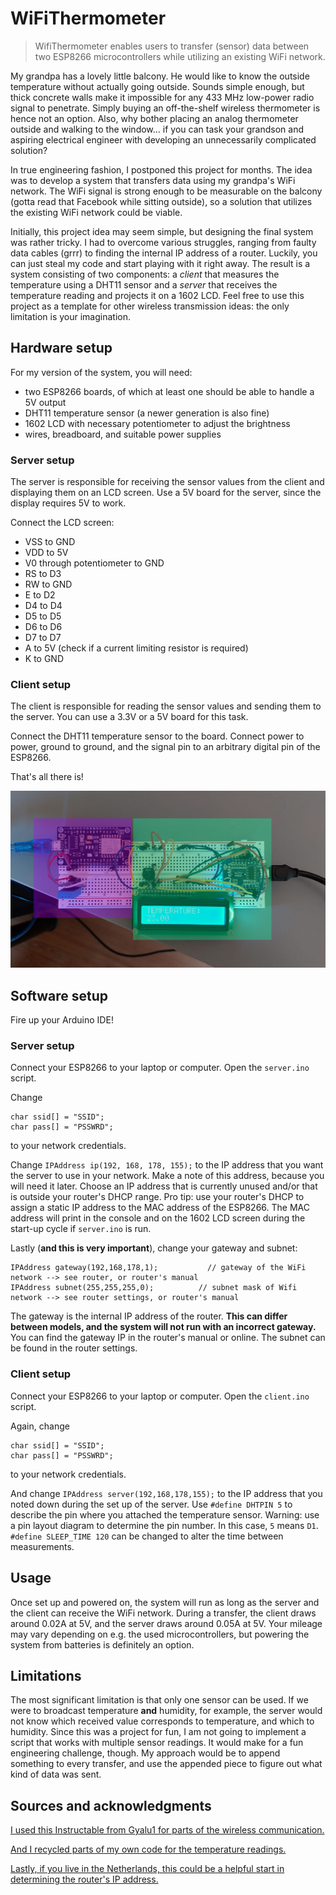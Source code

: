 # WiFiThermometer
> WifiThermometer enables users to transfer (sensor) data between two ESP8266 microcontrollers while utilizing an existing WiFi network.

My grandpa has a lovely little balcony. He would like to know the outside temperature without actually going outside. Sounds simple enough, but thick concrete walls make it impossible for any 433 MHz low-power radio signal to penetrate. Simply buying an off-the-shelf wireless thermometer is hence not an option. Also, why bother placing an analog thermometer outside and walking to the window... if you can task your grandson and aspiring electrical engineer with developing an unnecessarily complicated solution?

In true engineering fashion, I postponed this project for months. The idea was to develop a system that transfers data using my grandpa's WiFi network. The WiFi signal is strong enough to be measurable on the balcony (gotta read that Facebook while sitting outside), so a solution that utilizes the existing WiFi network could be viable. 

Initially, this project idea may seem simple, but designing the final system was rather tricky. I had to overcome various struggles, ranging from faulty data cables (grrr) to finding the internal IP address of a router. Luckily, you can just steal my code and start playing with it right away. The result is a system consisting of two components: a *client* that measures the temperature using a DHT11 sensor and a *server* that receives the temperature reading and projects it on a 1602 LCD. Feel free to use this project as a template for other wireless transmission ideas: the only limitation is your imagination.

## Hardware setup

For my version of the system, you will need:
- two ESP8266 boards, of which at least one should be able to handle a 5V output
- DHT11 temperature sensor (a newer generation is also fine)
- 1602 LCD with necessary potentiometer to adjust the brightness
- wires, breadboard, and suitable power supplies

### Server setup
The server is responsible for receiving the sensor values from the client and displaying them on an LCD screen. Use a 5V board for the server, since the display requires 5V to work.

Connect the LCD screen:
- VSS to GND
- VDD to 5V
- V0 through potentiometer to GND
- RS to D3
- RW to GND
- E to D2
- D4 to D4
- D5 to D5
- D6 to D6
- D7 to D7
- A to 5V (check if a current limiting resistor is required)
- K to GND

### Client setup
The client is responsible for reading the sensor values and sending them to the server. You can use a 3.3V or a 5V board for this task.

Connect the DHT11 temperature sensor to the board. Connect power to power, ground to ground, and the signal pin to an arbitrary digital pin of the ESP8266.

That's all there is!

![Breadboard realisation](breadboard.jpg)

## Software setup

Fire up your Arduino IDE!

### Server setup
Connect your ESP8266 to your laptop or computer. Open the `server.ino` script. 

Change 

```
char ssid[] = "SSID";
char pass[] = "PSSWRD";
```

to your network credentials.

Change `IPAddress ip(192, 168, 178, 155);` to the IP address that you want the server to use in your network. Make a note of this address, because you will need it later. Choose an IP address that is currently unused and/or that is outside your router's DHCP range. Pro tip: use your router's DHCP to assign a static IP address to the MAC address of the ESP8266. The MAC address will print in the console and on the 1602 LCD screen during the start-up cycle if `server.ino` is run. 

Lastly (**and this is very important**), change your gateway and subnet:
```
IPAddress gateway(192,168,178,1);           // gateway of the WiFi network --> see router, or router's manual
IPAddress subnet(255,255,255,0);          // subnet mask of Wifi network --> see router settings, or router's manual
```
The gateway is the internal IP address of the router. **This can differ between models, and the system will not run with an incorrect gateway.** You can find the gateway IP in the router's manual or online. The subnet can be found in the router settings.

### Client setup
Connect your ESP8266 to your laptop or computer. Open the `client.ino` script. 

Again, change 

```
char ssid[] = "SSID";
char pass[] = "PSSWRD";
```

to your network credentials.

And change `IPAddress server(192,168,178,155);` to the IP address that you noted down during the set up of the server. Use `#define DHTPIN 5` to describe the pin where you attached the temperature sensor. Warning: use a pin layout diagram to determine the pin number. In this case, `5` means `D1`. `#define SLEEP_TIME 120` can be changed to alter the time between measurements. 

## Usage
Once set up and powered on, the system will run as long as the server and the client can receive the WiFi network. During a transfer, the client draws around 0.02A at 5V, and the server draws around 0.05A at 5V. Your mileage may vary depending on e.g. the used microcontrollers, but powering the system from batteries is definitely an option.

## Limitations
The most significant limitation is that only one sensor can be used. If we were to broadcast temperature **and** humidity, for example, the server would not know which received value corresponds to temperature, and which to humidity. Since this was a project for fun, I am not going to implement a script that works with multiple sensor readings. It would make for a fun engineering challenge, though. My approach would be to append something to every transfer, and use the appended piece to figure out what kind of data was sent.


## Sources and acknowledgments 
[I used this Instructable from Gyalu1 for parts of the wireless communication.](https://www.instructables.com/WiFi-Communication-Between-Two-ESP8266-Based-MCU-T/)

[And I recycled parts of my own code for the temperature readings.](https://github.com/StachRedeker/Temperatuurgevoelige-Ventilator)

[Lastly, if you live in the Netherlands, this could be a helpful start in determining the router's IP address.](https://www.wifiwijs.nl/ip-adres-router/)
